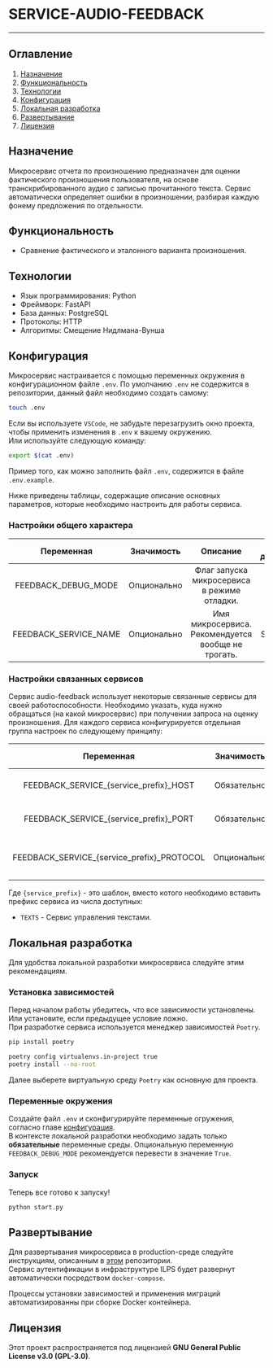 # SERVICE-AUDIO-FEEDBACK

---

## Оглавление

1. [Назначение](#назначение)
2. [Функциональность](#функциональность)
3. [Технологии](#технологии)
4. [Конфигурация](#конфигурация)
5. [Локальная разработка](#локальная-разработка)
6. [Развертывание](#развертывание)
7. [Лицензия](#лицензия)

## Назначение

Микросервис отчета по произношению предназначен для оценки фактического произношения пользователя, на основе транскрибированного аудио с записью прочитанного текста.
Сервис автоматически определяет ошибки в произношении, разбирая каждую фонему предложения по отдельности.

## Функциональность

- Сравнение фактического и эталонного варианта произношения.

## Технологии

- Язык программирования: Python
- Фреймворк: FastAPI
- База данных: PostgreSQL
- Протоколы: HTTP
- Алгоритмы: Смещение Нидлмана-Вунша

## Конфигурация

Микросервис настраивается с помощью переменных окружения в конфигурационном файле `.env`. По умолчанию `.env` не содержится в репозитории, данный файл необходимо создать самому:

```bash
touch .env
```

Если вы используете `VSCode`, не забудьте перезагрузить окно проекта, чтобы применить изменения в `.env` к вашему окружению.  
Или используйте следующую команду:

```bash
export $(cat .env)

```

Пример того, как можно заполнить файл `.env`, содержится в файле `.env.example`.

Ниже приведены таблицы, содержащие описание основных параметров, которые необходимо настроить для работы сервиса.

### Настройки общего характера

| **Переменная**         | **Значимость** | **Описание**                                        | **Тип данных** | **Стандартное значение**         |
|:----------------------:|:--------------:|:---------------------------------------------------:|:--------------:|:--------------------------------:|
| FEEDBACK_DEBUG_MODE     | Опционально    | Флаг запуска микросервиса в режиме отладки.        | BOOL           | True                             |
| FEEDBACK_SERVICE_NAME   | Опционально    | Имя микросервиса. Рекомендуется вообще не трогать. | STRING         | ilps-service-audio-feedback      |

### Настройки связанных сервисов

Сервис audio-feedback использует некоторые связанные сервисы для своей работоспособности. Необходимо указать, куда нужно
обращаться (на какой микросервис) при получении запроса на оценку произношения. Для каждого сервиса конфигурируется отдельная группа настроек по следующему принципу:

| **Переменная**                               | **Значимость** | **Описание**                         | **Тип данных** | **Стандартное значение**  |
|:--------------------------------------------:|:--------------:|:------------------------------------:|:--------------:|:-------------------------:|
| FEEDBACK_SERVICE_{service_prefix}_HOST       | Обязательно    | Адрес развернутого сервиса.          | STRING         |                           |
| FEEDBACK_SERVICE_{service_prefix}_PORT       | Обязательно    | Порт развернутого сервиса.           | INTEGER        |                           |
| FEEDBACK_SERVICE_{service_prefix}_PROTOCOL   | Опционально    | Протокол для обращения к сервису.    | STRING         | http                      |

Где `{service_prefix}` - это шаблон, вместо котого необходимо вставить префикс сервиса из числа доступных:

- `TEXTS` - Сервис управления текстами.

## Локальная разработка

Для удобства локальной разработки микросервиса следуйте этим рекомендациям.

### Установка зависимостей

Перед началом работы убедитесь, что все зависимости установлены. Или установите, если предыдущее условие ложно.  
При разработке сервиса используется менеджер зависимостей `Poetry`.

```bash
pip install poetry
```

```bash
poetry config virtualenvs.in-project true
poetry install --no-root
```

Далее выберете виртуальную среду `Poetry` как основную для проекта.

### Переменные окружения

Создайте файл `.env` и сконфигурируйте переменные огружения, согласно главе [конфигурация](#конфигурация).  
В контексте локальной разработки необходимо задать только **обязательные** переменные среды. Опциональную переменную `FEEDBACK_DEBUG_MODE` рекомендуется перевести в значение `True`.

### Запуск

Теперь все готово к запуску!

```bash
python start.py

```

## Развертывание

Для развертывания микросервиса в production-среде следуйте инструкциям, описанным в [этом](https://github.com/FEFU-ILPS/ILPS?tab=readme-ov-file#-развертывание-системы) репозитории.  
Сервис аутентификации в инфраструктуре ILPS будет развернут автоматически посредством `docker-compose`.

Процессы установки зависимостей и применения миграций автоматизированны при сборке Docker контейнера.

## Лицензия

Этот проект распространяется под лицензией **GNU General Public License v3.0 (GPL-3.0)**.
